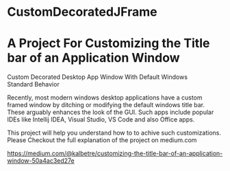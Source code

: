 # CustomDecoratedJFrame 
# A Project For Customizing the Title bar of an Application Window
Custom Decorated Desktop App Window With Default Windows Standard Behavior

Recently, most modern windows desktop applications have a custom framed window by ditching or modifying the default windows title bar. These arguably enhances the look of the GUI. Such apps include popular IDEs like Intellij IDEA, Visual Studio, VS Code and also Office apps.

This project will help you understand how to to achive such customizations. Please Checkout the full explanation of the project on medium.com

https://medium.com/@kalbetre/customizing-the-title-bar-of-an-application-window-50a4ac3ed27e
